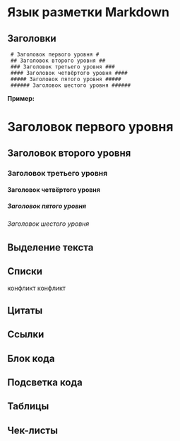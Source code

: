 # Язык разметки Markdown
## Заголовки
``` fix
 # Заголовок первого уровня #
 ## Заголовок второго уровня ##
 ### Заголовок третьего уровня ###
 #### Заголовок четвёртого уровня ####
 ##### Заголовок пятого уровня #####
 ###### Заголовок шестого уровня ######
```
**Пример:**
# Заголовок первого уровня
## Заголовок второго уровня
### Заголовок третьего уровня
#### Заголовок четвёртого уровня
##### Заголовок пятого уровня
###### Заголовок шестого уровня
## Выделение текста
## Списки

конфликт конфликт

## Цитаты
## Ссылки
## Блок кода 
## Подсветка кода
## Таблицы
## Чек-листы
